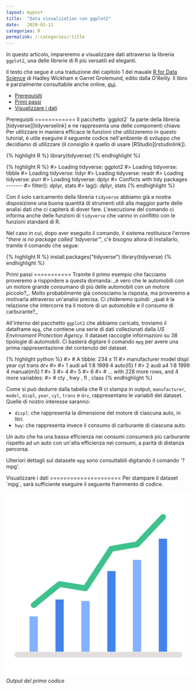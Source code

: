 ```yaml
---
layout: mypost
title:  "Data visualization con ggplot2"
date:   2020-01-11
categories: R
permalink: /:categories/:title
---
```


In questo articolo, impareremo a visualizzare dati attraverso la libreria `ggplot2`, una delle librerie di R più versatili ed eleganti.

Il testo che segue è una traduzione del capitolo 1 del mauale [R for Data Science][RForDataScienceLink] di Hadley Wickham e Garret Grolemund, edito dalla O'Reilly. Il libro è parzialmente consultabile anche online, [qui][RForDataScienceLinkOnline].
- [Prerequisiti](#prerequisiti)
- [Primi passi](#primi-passi)
- [Visualizzare i dati](#visualizzare-i-dati)

<p>

</p>
Prerequisiti
============
Il pacchetto `ggplot2` fa parte della libreria [tidyverse][tidyverselink] e ne rappresenta una delle componenti chiave. Per utilizzare in maniera efficace le funzioni che utilizzeremo in questo tutorial, è utile eseguire il seguente codice nell'ambiente di sviluppo che decidiamo di utilizzare (il consiglio è quello di usare [RStudio][rstudiolink]).

{% highlight R %}
library(tidyverse)
{% endhighlight %}

{% highlight R %}
#> Loading tidyverse: ggplot2
#> Loading tidyverse: tibble
#> Loading tidyverse: tidyr
#> Loading tidyverse: readr
#> Loading tidyverse: purr
#> Loading tidyverse: dplyr
#> Conflicts with tidy packages -------
#> filter(): dplyr, stats
#> lag(): dplyr, stats
{% endhighlight %}

Con il solo caricamento della libreria `tidyverse` abbiamo già a nostra disposizione una buona quantità di strumenti utili alla maggior parte delle analisi dati che ci capiterà di dover fare. L'esecuzione del comando ci informa anche delle funzioni di `tidyverse` che vanno in conflitto con le funzioni standard di R.

Nel caso in cui, dopo aver eseguito il comando, il sistema restituisce l'errore "_there is no package called 'tidyverse'_", c'è bisogno allora di installarlo, tramite il comando che segue:

{% highlight R %}
install.packages("tidyverse")
library(tidyverse)
{% endhighlight %}

<p>

</p>
Primi passi
===========
Tramite il primo esempio che facciamo proveremo a risppndere a questa domanda: _è vero che le automobili con un motore grande consumano di più delle automobili con un motore piccolo?_. Molto probabilmente già conosciamo la risposta, ma proveremo a motivarla attraverso un'analisi precisa. Ci chideremo quindi: _qual è la relazione che intercorre tra il motore di un automobile e il consumo di carburante?_

All'interno del pacchetto `ggplot2` che abbiamo caricato, troviamo il dataframe `mpg`, che contiene una serie di dati collezionati dalla _US Envirnoment Protection Agency_. Il dataset raccoglie informazioni su 38 tipologie di automobili. Ci basterà digitare il comando `mpg` per avere una prima rappresentazione del contenuto del dataset.

{% highlight python %}
#> # A tibble: 234 x 11
#>   manufacturer model displ year cyl    trans       drv
#>    <chr> <chr> <dbl> <int> <int>       <chr>       <chr>
#> 1  audi  a4    1:8   1999   4          auto(l5)    f
#> 2  audi  a4    1:8   1999   4          manual(m5)  f
#> 3
#> 4
#> 5
#> 6
#> # ... with 228 more rows, and 4 more variables:
#> # cty <int>, hwy <int>, fl <chr>, class <chr>
{% endhighlight %}

Come si può dedurre dalla tabella che R ci stampa in output, `manufacturer`, `model`, `displ`, `year`, `cyl`, `trans` e `drv`, rappresentano le variabili del dataset. Quelle di nostro interesse saranno:

- `displ`: che rappresenta la dimensione del motore di ciascuna auto, in litri.
- `hwy`: che rappresenta invece il consumo di carburante di ciascuna auto.

Un auto che ha una bassa efficienza nei consumi consumerà più carburante rispetto ad un auto con un'alta efficienza nei consumi, a parità di distanza percorsa.

Ulteriori dettagli sul datasete `mpg` sono consultabili digitando il comando '?mpg'.

<p>

</p>
Visualizzare i dati
=====================
Per stampare il dataset `mpg`, sarà sufficiente eseguire il seguente frammento di codice.

![graph](/media/images/graph.png)
*Output del primo codice*

[RForDataScienceLink]: https://www.oreilly.com/library/view/r-for-data/9781491910382/
[RForDataScienceLinkOnline]: https://r4ds.had.co.nz/
[tidyverselink]: https://www.tidyverse.org/
[rstudiolink]: https://rstudio.com/
